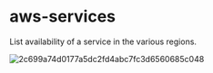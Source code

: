 # aws-services

List availability of a service in the various regions.

![2c699a74d0177a5dc2fd4abc7fc3d6560685c048](https://user-images.githubusercontent.com/7364201/215334651-5d5ff08b-cae2-40eb-8469-7858b4e28950.png)
